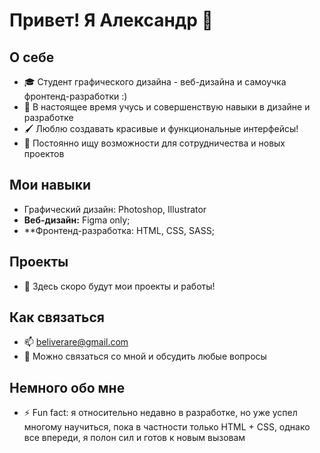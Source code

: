 # Привет! Я Александр 👋

## О себе
- 🎓 Студент графического дизайна - веб-дизайна и самоучка фронтенд-разработки :)
- 🌱 В настоящее время учусь и совершенствую навыки в дизайне и разработке
- 🖌️ Люблю создавать красивые и функциональные интерфейсы!
- 🚀 Постоянно ищу возможности для сотрудничества и новых проектов

## Мои навыки
- Графический дизайн: Photoshop, Illustrator
- **Веб-дизайн:** Figma only;
- **Фронтенд-разработка: HTML, CSS, SASS;

## Проекты
- 📁 Здесь скоро будут мои проекты и работы!

## Как связаться
- 📫 beliverare@gmail.com
- 💬 Можно связаться со мной и обсудить любые вопросы

## Немного обо мне
- ⚡ Fun fact: я относительно недавно в разработке, но уже успел многому научиться, пока в частности только HTML + CSS, однако все впереди, я полон сил и готов к новым вызовам
